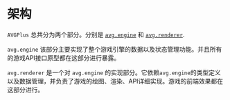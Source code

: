 # 架构

`AVGPlus` 总共分为两个部分。分别是 [`avg.engine`](https://github.com/AngryPowman/avg.engine) 和 [`avg.renderer`](https://github.com/AngryPowman/avg.renderer).

`avg.engine` 该部分主要实现了整个游戏引擎的数据以及状态管理功能。并且所有的游戏API接口原型都在这部分进行暴露。

`avg.renderer` 是一个对 `avg.engine` 的实现部分。它依赖`avg.engine`的类型定义以及数据管理，并负责了游戏的绘图、渲染、API详细实现。游戏的前端效果都在这部分进行。

